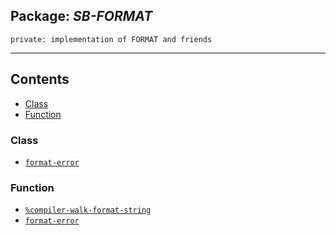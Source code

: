 ## Package: ***SB-FORMAT***
```
private: implementation of FORMAT and friends
```
---
## Contents
- [Class](#class)
- [Function](#function)


### Class
- [`format-error`](class/format-error.md)


### Function
- [`%compiler-walk-format-string`](function/%compiler-walk-format-string.md)
- [`format-error`](function/format-error.md)
